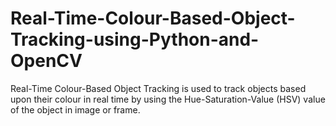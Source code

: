 # Real-Time-Colour-Based-Object-Tracking-using-Python-and-OpenCV
Real-Time Colour-Based Object Tracking is used to track objects based upon their colour in real time by using the Hue-Saturation-Value (HSV) value of the object in image or frame.
